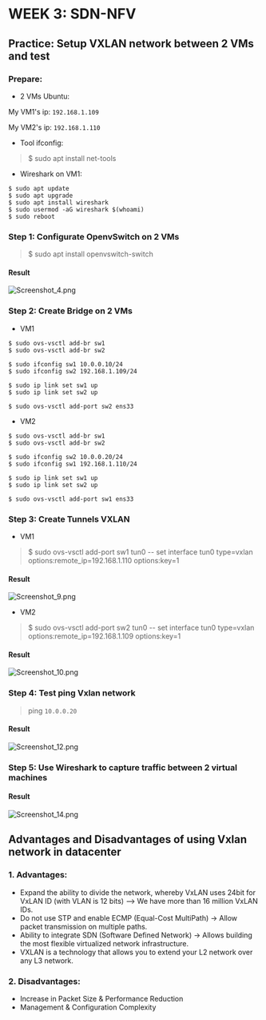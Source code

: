 # WEEK 3: SDN-NFV

## Practice: Setup VXLAN network between 2 VMs and test

### Prepare:

- 2 VMs Ubuntu:

My VM1's ip: `192.168.1.109`

My VM2's ip: `192.168.1.110`

- Tool ifconfig:

> $ sudo apt install net-tools

- Wireshark on VM1:

```
$ sudo apt update
$ sudo apt upgrade
$ sudo apt install wireshark
$ sudo usermod -aG wireshark $(whoami)
$ sudo reboot
```
### Step 1: Configurate OpenvSwitch on 2 VMs

> $ sudo apt install openvswitch-switch

#### Result 

![Screenshot_4.png](https://github.com/dobuithanhnam/VDT-ViettelNet-W3/blob/main/pic/Screenshot_4.png)

### Step 2: Create Bridge on 2 VMs

- VM1

```
$ sudo ovs-vsctl add-br sw1
$ sudo ovs-vsctl add-br sw2

$ sudo ifconfig sw1 10.0.0.10/24
$ sudo ifconfig sw2 192.168.1.109/24

$ sudo ip link set sw1 up
$ sudo ip link set sw2 up

$ sudo ovs-vsctl add-port sw2 ens33 
```

- VM2

```
$ sudo ovs-vsctl add-br sw1
$ sudo ovs-vsctl add-br sw2

$ sudo ifconfig sw2 10.0.0.20/24
$ sudo ifconfig sw1 192.168.1.110/24

$ sudo ip link set sw1 up
$ sudo ip link set sw2 up

$ sudo ovs-vsctl add-port sw1 ens33 
```

### Step 3: Create Tunnels VXLAN

- VM1

> $ sudo ovs-vsctl add-port sw1 tun0 -- set interface tun0 type=vxlan options:remote_ip=192.168.1.110 options:key=1

#### Result 

![Screenshot_9.png](https://github.com/dobuithanhnam/VDT-ViettelNet-W3/blob/main/pic/Screenshot_9.png)

- VM2

> $ sudo ovs-vsctl add-port sw2 tun0 -- set interface tun0 type=vxlan options:remote_ip=192.168.1.109 options:key=1

#### Result 

![Screenshot_10.png](https://github.com/dobuithanhnam/VDT-ViettelNet-W3/blob/main/pic/Screenshot_10.png)

### Step 4: Test ping Vxlan network

> ping `10.0.0.20`

#### Result 

![Screenshot_12.png](https://github.com/dobuithanhnam/VDT-ViettelNet-W3/blob/main/pic/Screenshot_12.png)

### Step 5: Use Wireshark to capture traffic between 2 virtual machines

#### Result 

![Screenshot_14.png](https://github.com/dobuithanhnam/VDT-ViettelNet-W3/blob/main/pic/Screenshot_14.png)

## Advantages and Disadvantages of using Vxlan network in datacenter

### 1. Advantages:

- Expand the ability to divide the network, whereby VxLAN uses 24bit for VxLAN ID (with VLAN is 12 bits) --> We have more than 16 million VxLAN IDs. 
- Do not use STP and enable ECMP (Equal-Cost MultiPath) -> Allow packet transmission on multiple paths. 
- Ability to integrate SDN (Software Defined Network) -> Allows building the most flexible virtualized network infrastructure. 
- VXLAN is a technology that allows you to extend your L2 network over any L3 network.

### 2. Disadvantages:

- Increase in Packet Size & Performance Reduction
- Management & Configuration Complexity

